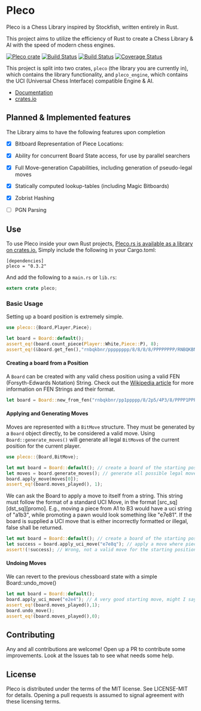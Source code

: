# Pleco

Pleco is a Chess Library inspired by Stockfish, written entirely in Rust.

This project aims to utilize the efficiency of Rust to create a Chess Library & AI with the speed of modern chess engines. 


[![Pleco crate](https://img.shields.io/crates/v/pleco.svg)](https://crates.io/crates/pleco)
[![Build Status](https://api.travis-ci.org/sfleischman105/Pleco.svg?branch=master)](https://travis-ci.org/sfleischman105/Pleco)
[![Build Status](https://api.travis-ci.org/sfleischman105/Pleco.svg?branch=Beta-Branch)](https://travis-ci.org/sfleischman105/Pleco)
[![Coverage Status](https://coveralls.io/repos/github/sfleischman105/Pleco/badge.svg?branch=master)](https://coveralls.io/github/sfleischman105/Pleco?branch=master)

This project is split into two crates, `pleco` (the library you are currently in), which contains the library functionality, and `pleco_engine`, which contains the
UCI (Universal Chess Interface) compatible Engine & AI. 


- [Documentation](https://docs.rs/pleco)
- [crates.io](https://crates.io/crates/pleco)

Planned & Implemented features
-------


The Library aims to have the following features upon completion
- [x] Bitboard Representation of Piece Locations:
- [x] Ability for concurrent Board State access, for use by parallel searchers
- [x] Full Move-generation Capabilities, including generation of pseudo-legal moves
- [x] Statically computed lookup-tables (including Magic Bitboards)
- [x] Zobrist Hashing
- [ ] PGN Parsing


Use
-------

To use Pleco inside your own Rust projects, [Pleco.rs is available as a library on crates.io.](https://crates.io/crates/pleco) Simply include the following in your Cargo.toml:

```
[dependencies]
pleco = "0.3.2"
```

And add the following to a `main.rs` or `lib.rs`:
```rust
extern crate pleco;
```

### Basic Usage
Setting up a board position is extremely simple.
```rust
use pleco::{Board,Player,Piece};

let board = Board::default();
assert_eq!(board.count_piece(Player::White,Piece::P), 8);
assert_eq!(&board.get_fen(),"rnbqkbnr/pppppppp/8/8/8/8/PPPPPPPP/RNBQKBNR w KQkq - 0 1");
```

#### Creating a board from a Position
A `Board` can be created with any valid chess position using a valid FEN (Forsyth-Edwards Notation) String. 
Check out the [Wikipedia article](https://en.wikipedia.org/wiki/Forsyth%E2%80%93Edwards_Notation) for more information on FEN Strings
and their format.

```rust
let board = Board::new_from_fen("rnbqkbnr/pp1ppppp/8/2p5/4P3/8/PPPP1PPP/RNBQKBNR w KQkq c6 0 2");
```

#### Applying and Generating Moves
Moves are represented with a `BitMove` structure. They must be generated by a `Board` object directly, to be 
considered a valid move. Using `Board::generate_moves()` will generate all legal `BitMove`s of the current 
position for the current player.
```rust
use pleco::{Board,BitMove};

let mut board = Board::default(); // create a board of the starting position
let moves = board.generate_moves(); // generate all possible legal moves
board.apply_move(moves[0]);
assert_eq!(board.moves_played(), 1);
```


We can ask the Board to apply a move to itself from a string. This string must follow the format of a standard
UCI Move, in the format [src_sq][dst_sq][promo]. E.g., moving a piece from A1 to B3 would have a uci string of "a1b3",
while promoting a pawn would look something like "e7e81". If the board is supplied a UCI move that is either 
incorrectly formatted or illegal, false shall be returned.
```rust
let mut board = Board::default(); // create a board of the starting position
let success = board.apply_uci_move("e7e8q"); // apply a move where piece on e7 -> eq, promotes to queen
assert!(!success); // Wrong, not a valid move for the starting position
```

#### Undoing Moves
We can revert to the previous chessboard state with a simple Board::undo_move()
```rust
let mut board = Board::default();
board.apply_uci_move("e2e4"); // A very good starting move, might I say
assert_eq!(board.moves_played(),1);
board.undo_move();
assert_eq!(board.moves_played(),0);
```

  
Contributing
-------

Any and all contributions are welcome! Open up a PR to contribute some improvements. Look at the Issues tab to see what needs some help. 

  
License
-------
Pleco is distributed under the terms of the MIT license. See LICENSE-MIT for details. Opening a pull requests is assumed to signal agreement with these licensing terms.